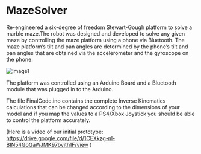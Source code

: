 # MazeSolver

Re-engineered a six-degree of freedom Stewart-Gough platform to solve a marble maze.The robot was designed and developed to solve any given maze by controlling the maze platform using a phone via Bluetooth.
The maze platform’s tilt and pan angles are determined by the phone’s tilt and pan angles that are obtained via the accelerometer and the gyroscope on the phone. 


![image1](https://user-images.githubusercontent.com/26580185/82514827-b51cb580-9ae4-11ea-8773-6b667e06c22c.jpg)


The platform was controlled using an Arduino Board and a Bluetooth module that was plugged in to the Arduino.

The file FinalCode.ino contains the complete Inverse Kinematics calculations that can be changed according to the dimensions of your model and if you map the values to a PS4/Xbox Joystick you should be able to control the platform accurately.

(Here is a video of our initial prototype: https://drive.google.com/file/d/1CEXkzg-nl-BIN54GoGaWJMK97bvith1F/view )
